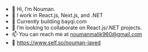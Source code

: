 - 👋 Hi, I’m Nouman.
- 👀 I work in React.js, Next.js, and .NET
- 🌱 Currently building bayqi.com
- 💞️ I’m looking to collaborate on React.js/.NET projects.
- 📫 You can reach me at noumanmalik960@gmail.com
- 👨 https://www.self.so/nouman-javed
